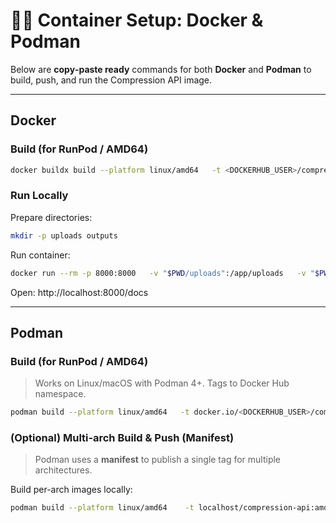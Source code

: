 # 🐳🦭 Container Setup: Docker & Podman

Below are **copy‑paste ready** commands for both **Docker** and **Podman** to build, push, and run the Compression API image.

---

## Docker

### Build (for RunPod / AMD64)
```bash
docker buildx build --platform linux/amd64   -t <DOCKERHUB_USER>/compression-api:v0.1.0 . --load
```

### Run Locally
Prepare directories:
```bash
mkdir -p uploads outputs
```
Run container:
```bash
docker run --rm -p 8000:8000   -v "$PWD/uploads":/app/uploads   -v "$PWD/outputs":/app/outputs   <DOCKERHUB_USER>/compression-api:v0.1.0
```
Open: http://localhost:8000/docs

---

## Podman

### Build (for RunPod / AMD64)
> Works on Linux/macOS with Podman 4+. Tags to Docker Hub namespace.
```bash
podman build --platform linux/amd64   -t docker.io/<DOCKERHUB_USER>/compression-api:v0.1.0 .
```

### (Optional) Multi‑arch Build & Push (Manifest)
> Podman uses a **manifest** to publish a single tag for multiple architectures.

Build per-arch images locally:
```bash
podman build --platform linux/amd64    -t localhost/compression-api:amd64 .
```
